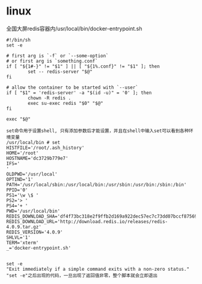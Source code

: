 # linux

全国大屏redis容器内/usr/local/bin/docker-entrypoint.sh

    #!/bin/sh
    set -e

    # first arg is `-f` or `--some-option`
    # or first arg is `something.conf`
    if [ "${1#-}" != "$1" ] || [ "${1%.conf}" != "$1" ]; then
            set -- redis-server "$@"
    fi

    # allow the container to be started with `--user`
    if [ "$1" = 'redis-server' -a "$(id -u)" = '0' ]; then
            chown -R redis .
            exec su-exec redis "$0" "$@"
    fi

    exec "$@"
    
    set命令用于设置shell, 只有添加参数后才能设置，并且在shell中输入set可以看到各种环境变量
    /usr/local/bin # set
    HISTFILE='/root/.ash_history'
    HOME='/root'
    HOSTNAME='dc3729b779e7'
    IFS=' 	
    '
    OLDPWD='/usr/local'
    OPTIND='1'
    PATH='/usr/local/sbin:/usr/local/bin:/usr/sbin:/usr/bin:/sbin:/bin'
    PPID='0'
    PS1='\w \$ '
    PS2='> '
    PS4='+ '
    PWD='/usr/local/bin'
    REDIS_DOWNLOAD_SHA='df4f73bc318e2f9ffb2d169a922dec57ec7c73dd07bccf875695dbeecd5ec510'
    REDIS_DOWNLOAD_URL='http://download.redis.io/releases/redis-4.0.9.tar.gz'
    REDIS_VERSION='4.0.9'
    SHLVL='1'
    TERM='xterm'
    _='docker-entrypoint.sh'

    
    set -e
    "Exit immediately if a simple command exits with a non-zero status."
    "set -e"之后出现的代码，一旦出现了返回值非零，整个脚本就会立即退出
    
